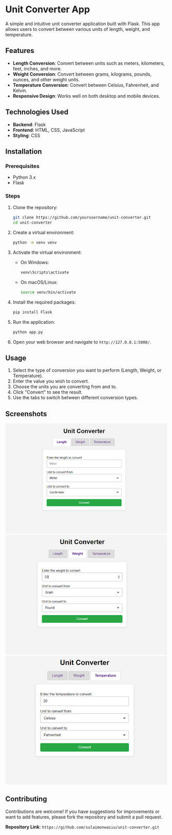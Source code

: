 # Unit Converter App

A simple and intuitive unit converter application built with Flask. This app allows users to convert between various units of length, weight, and temperature.

## Features

- **Length Conversion**: Convert between units such as meters, kilometers, feet, inches, and more.
- **Weight Conversion**: Convert between grams, kilograms, pounds, ounces, and other weight units.
- **Temperature Conversion**: Convert between Celsius, Fahrenheit, and Kelvin.
- **Responsive Design**: Works well on both desktop and mobile devices.

## Technologies Used

- **Backend**: Flask
- **Frontend**: HTML, CSS, JavaScript
- **Styling**: CSS

## Installation

### Prerequisites

- Python 3.x
- Flask

### Steps

1. Clone the repository:

   ```bash
   git clone https://github.com/yourusername/unit-converter.git
   cd unit-converter
   ```

2. Create a virtual environment:

   ```bash
   python -m venv venv
   ```

3. Activate the virtual environment:

   - On Windows:

     ```bash
     venv\Scripts\activate
     ```

   - On macOS/Linux:

     ```bash
     source venv/bin/activate
     ```

4. Install the required packages:

   ```bash
   pip install Flask
   ```

5. Run the application:

   ```bash
   python app.py
   ```

6. Open your web browser and navigate to `http://127.0.0.1:5000/`.

## Usage

1. Select the type of conversion you want to perform (Length, Weight, or Temperature).
2. Enter the value you wish to convert.
3. Choose the units you are converting from and to.
4. Click "Convert" to see the result.
5. Use the tabs to switch between different conversion types.

## Screenshots

![Length Conversion](screenshots/length.PNG)
![Weight Conversion](screenshots/weight.PNG)
![Temperature Conversion](screenshots/temperature.PNG)

## Contributing
Contributions are welcome! If you have suggestions for improvements or want to add features, please fork the repository and submit a pull request.

**Repository Link**:
`https://github.com/sulaimonwasiu/unit-converter.git`

